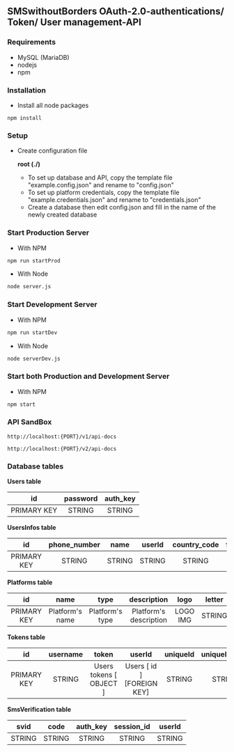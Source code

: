 ## SMSwithoutBorders OAuth-2.0-authentications/ Token/ User management-API

### Requirements
- MySQL (MariaDB)
- nodejs
- npm

### Installation

* Install all node packages
```
npm install
```

### Setup
* Create configuration file

    __root (./)__

    * To set up database and API, copy the template file "example.config.json" and rename to "config.json"
    * To set up platform credentials, copy the template file "example.credentials.json" and rename to "credentials.json"
    * Create a database then edit config.json and fill in the name of the newly created database

### Start Production Server
* With NPM
```bash
npm run startProd
```
* With Node
```bash
node server.js
```
### Start Development Server
* With NPM
```bash
npm run startDev
```
* With Node
```bash
node serverDev.js
```
### Start both Production and Development Server
* With NPM
```bash
npm start
```
### API SandBox
```
http://localhost:{PORT}/v1/api-docs

http://localhost:{PORT}/v2/api-docs
```

### Database tables
__Users table__

|      id     | password | auth_key |
|:-----------:|:--------:|:--------:|
| PRIMARY KEY |  STRING  |  STRING  |

__UsersInfos table__

|      id     | phone_number |   name   |  userId  |  country_code  | full_phone_number | role | status |   iv   |
|:-----------:|:------------:|:--------:|:--------:|:--------------:|:-----------------:|:----:|:------:|:------:|
| PRIMARY KEY |    STRING    |  STRING  |  STRING  |     STRING     |       STRING      | ENUM |  ENUM  | STRING |

__Platforms table__

|      id     |       name      |       type      |       description      |   logo   |  letter  |
|:-----------:|:---------------:|:---------------:|:----------------------:|:--------:|:--------:|
| PRIMARY KEY | Platform's name | Platform's type | Platform's description | LOGO IMG |  STRING  |

__Tokens table__

|      id     |        username        |           token          |            userId           |           uniqueId           |         uniqueIdHash         |          platformId          |       iv      |
|:-----------:|:----------------------:|:------------------------:|:---------------------------:|:----------------------------:|:----------------------------:|:----------------------------:|:-------------:|
| PRIMARY KEY |         STRING         | Users tokens  [ OBJECT ] | Users [ id ]  [FOREIGN KEY] |            STRING            |            STRING            | Platform's[id] [FOREIGN KEY] | Encryption IV |

__SmsVerification table__

|  svid  |  code  | auth_key | session_id | userId |
|:------:|:------:|:--------:|:----------:|:------:|
| STRING | STRING |  STRING  |   STRING   | STRING |
